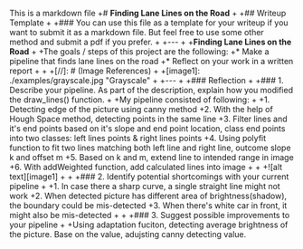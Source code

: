 This is a markdown file
+# **Finding Lane Lines on the Road** 
+
+## Writeup Template
+
+### You can use this file as a template for your writeup if you want to submit it as a markdown file. But feel free to use some other method and submit a pdf if you prefer.
+
+---
+
+**Finding Lane Lines on the Road**
+
+The goals / steps of this project are the following:
+* Make a pipeline that finds lane lines on the road
+* Reflect on your work in a written report
+
+
+[//]: # (Image References)
+
+[image1]: ./examples/grayscale.jpg "Grayscale"
+
+---
+
+### Reflection
+
+### 1. Describe your pipeline. As part of the description, explain how you modified the draw_lines() function.
+
+My pipeline consisted of following: 
+
+1. Detecting edge of the picture using canny method
+2. With the help of Hough Space method, detecting points in the same line
+3. Filter lines and it's end points based on it's slope and end point location, class end points into two classes: left lines points & right lines points
+4. Using polyfit function to fit two lines matching both left line and right line, outcome slope k and offset m
+5. Based on k and m, extend line to intended range in image
+6. With addWeighted function, add calculated lines into image
+
+
+![alt text][image1]
+
+
+### 2. Identify potential shortcomings with your current pipeline
+
+1. In case there a sharp curve, a single straight line might not work
+2. When detected picture has different area of brightness(shadow), the boundary could be mis-detected
+3. When there's white car in front, it might also be mis-detected
+
+
+### 3. Suggest possible improvements to your pipeline
+
+Using adaptation fuciton, detecting average brightness of the picture. Base on the value, adujsting canny detecting value. 
